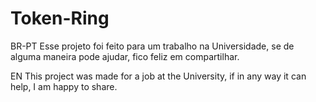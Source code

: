 # Token-Ring

BR-PT
Esse projeto foi feito para um trabalho na Universidade, se de alguma maneira pode ajudar, fico feliz em compartilhar.

EN
This project was made for a job at the University, if in any way it can help, I am happy to share.
